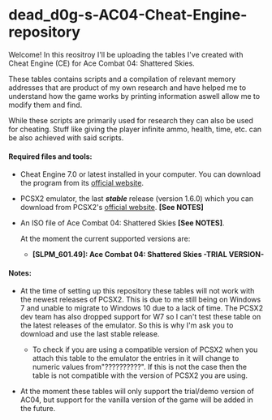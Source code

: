 # dead_d0g-s-AC04-Cheat-Engine-repository

Welcome! In this reositroy I'll be uploading the tables I've created with Cheat Engine (CE) for Ace Combat 04: Shattered Skies.

These tables contains scripts and a compilation of relevant memory addresses that are product of my own research and have helped me to understand how the game works by printing information aswell allow me to modify them and find.

While these scripts are primarily used for research they can also be used for cheating. Stuff like giving the player infinite ammo, health, time, etc. can be also achieved with said scripts.

#### Required files and tools:

- Cheat Engine 7.0 or latest installed in your computer. You can download the program from its [official website](https://www.cheatengine.org/).

- PCSX2 emulator, the last **_stable_** release (version 1.6.0) which you can download from PCSX2's [official website](https://pcsx2.net/downloads/). **[See NOTES]**

- An ISO file of Ace Combat 04: Shattered Skies **[See NOTES]**.

  At the moment the current supported versions are:
  - **[SLPM_601.49]: Ace Combat 04: Shattered Skies -TRIAL VERSION-**

#### Notes:

- At the time of setting up this repository these tables will not work with the newest releases of PCSX2. This is due to me still being on Windows 7 and unable to migrate to Windows 10 due to a lack of time. The PCSX2 dev team has also dropped support for W7 so I can't test these table on the latest releases of the emulator. So this is why I'm ask you to download and use the last stable release.
  - To check if you are using a compatible version of PCSX2 when you attach this table to the emulator the entries in it will change to numeric values from"??????????". If this is not the case then the table is not compatible with the version  of PCSX2 you are using.
 
 - At the moment these tables will only support the trial/demo version of AC04, but support for the vanilla version of the game will be added in the future.
